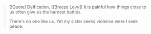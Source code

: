 > [!Quote] Deification, [[Breeze Levy]]
> It is painful how things close to us often give us the hardest battles.
>
> There's no one like us.
> Yet my sister seeks violence were I seek peace.